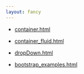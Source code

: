 ```yaml
---
layout: fancy
---
```


- [container.html](https://bigdata-mindstorms.github.io/jekyll-playground/public/amarande/03/11/container.html)

- [container_fluid.html](https://bigdata-mindstorms.github.io/jekyll-playground/public/amarande/03/11/container_fluid.html)

- [dropDown.html](dropDown.html)

- [bootstrap_examples.html](bootstrap_examples.html)
